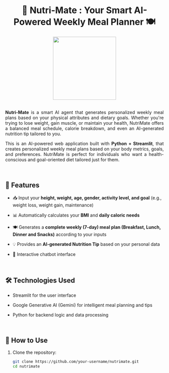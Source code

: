 
<h1 align = "center"> <b> 🥗 Nutri-Mate : Your Smart AI-Powered Weekly Meal Planner 🍽️ </b> </h1>

<div align="center">
  <img height="200" src="https://media1.giphy.com/media/v1.Y2lkPTc5MGI3NjExazE5bjhvM2twYjV5czZ2MDAydWgxN2xpNTQ4bm1tMzhoODU3bWpkdiZlcD12MV9pbnRlcm5hbF9naWZfYnlfaWQmY3Q9Zw/RltQlCSRa2UMg/giphy.gif"  />
</div>
<br> 
<p align="justify"> <b>Nutri-Mate</b> is a smart AI agent that generates personalized weekly meal plans based on your physical attributes and dietary goals. Whether you're trying to lose weight, gain muscle, or maintain your health, NutriMate offers a balanced meal schedule, calorie breakdown, and even an AI-generated nutrition tip tailored to you.</p>

<p align="justify"> This is an AI-powered web application built with <b>Python + Streamlit</b>, that creates personalized weekly meal plans based on your body metrics, goals, and preferences. NutriMate is perfect for individuals who want a health-conscious and goal-oriented diet tailored just for them.</p>

<br>

## 🚀 Features

- 📥 Input your <b>height, weight, age, gender, activity level, and goal</b> (e.g., weight loss, weight gain, maintenance)

- 📊 Automatically calculates your **BMI** and **daily caloric needs**

- 🍽️ Generates a **complete weekly (7-day) meal plan (Breakfast, Lunch, Dinner and Snacks)** according to your inputs

- 💡 Provides an **AI-generated Nutrition Tip** based on your personal data

- 💬 Interactive chatbot interface

<br>

## 🛠️ Technologies Used

- Streamlit for the user interface

- Google Generative AI (Gemini) for intelligent meal planning and tips

- Python for backend logic and data processing

<br>

## 🚀 How to Use

1. Clone the repository:
   ```bash
   git clone https://github.com/your-username/nutrimate.git
   cd nutrimate
